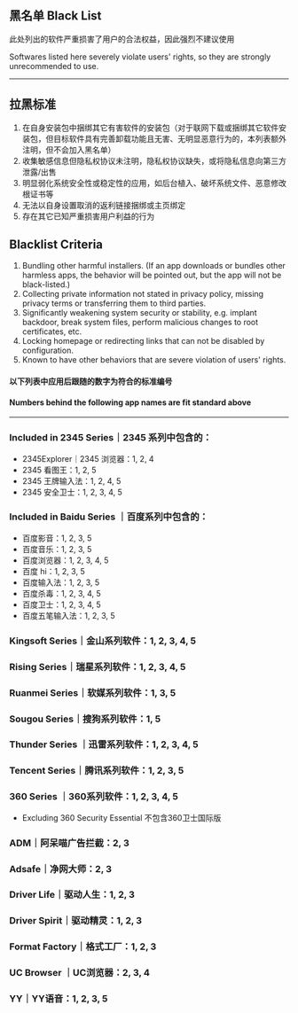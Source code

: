 ## 黑名单   Black List

此处列出的软件严重损害了用户的合法权益，因此强烈不建议使用

Softwares listed here severely violate users' rights, so they are strongly unrecommended to use.

---

## 拉黑标准

1. 在自身安装包中捆绑其它有害软件的安装包（对于联网下载或捆绑其它软件安装包，但目标软件具有完善卸载功能且无害、无明显恶意行为的，本列表额外注明，但不会加入黑名单）
2. 收集敏感信息但隐私权协议未注明，隐私权协议缺失，或将隐私信息向第三方泄露/出售
3. 明显弱化系统安全性或稳定性的应用，如后台植入、破坏系统文件、恶意修改根证书等
4. 无法以自身设置取消的返利链接捆绑或主页绑定
5. 存在其它已知严重损害用户利益的行为

## Blacklist Criteria

1. Bundling other harmful installers. \(If an app downloads or bundles other harmless apps, the behavior will be pointed out, but the app will not be black-listed.\)
2. Collecting private information not stated in privacy policy, missing privacy terms or transferring them to third parties.
3. Significantly weakening system security or stability, e.g. implant backdoor, break system files, perform malicious changes to root certificates, etc.
4. Locking homepage or redirecting links that can not be disabled by configuration.
5. Known to have other behaviors that are severe violation of users' rights.

#### 以下列表中应用后跟随的数字为符合的标准编号

#### Numbers behind the following app names are fit standard above

---

### Included in 2345 Series｜2345 系列中包含的：

* 2345Explorer｜2345 浏览器：1, 2, 4
* 2345 看图王：1, 2, 5
* 2345 王牌输入法：1, 2, 4, 5
* 2345 安全卫士：1, 2, 3, 4, 5

### Included in Baidu Series ｜百度系列中包含的：

* 百度影音：1, 2, 3, 5
* 百度音乐：1, 2, 3, 5
* 百度浏览器：1, 2, 3, 4, 5
* 百度 hi：1, 2, 3, 5
* 百度输入法：1, 2, 3, 5
* 百度杀毒：1, 2, 3, 4, 5
* 百度卫士：1, 2, 3, 4, 5
* 百度五笔输入法：1, 2, 3, 5

### Kingsoft Series｜金山系列软件：1, 2, 3, 4, 5

### Rising Series｜瑞星系列软件：1, 2, 3, 4, 5

### Ruanmei Series｜软媒系列软件：1, 3, 5

### Sougou Series｜搜狗系列软件：1, 5

### Thunder Series ｜迅雷系列软件：1, 2, 3, 4, 5

### Tencent Series｜腾讯系列软件：1, 2, 3, 5

### 360 Series ｜360系列软件：1, 2, 3, 4, 5

* Excluding 360 Security Essential   不包含360卫士国际版

### ADM｜阿呆喵广告拦截：2, 3

### Adsafe｜净网大师：2, 3

### Driver Life｜驱动人生：1, 2, 3

### Driver Spirit｜驱动精灵：1, 2, 3

### Format Factory｜格式工厂：1, 2, 3

### UC Browser ｜UC浏览器：2, 3, 4

### YY｜YY语音：1, 2, 3, 5

